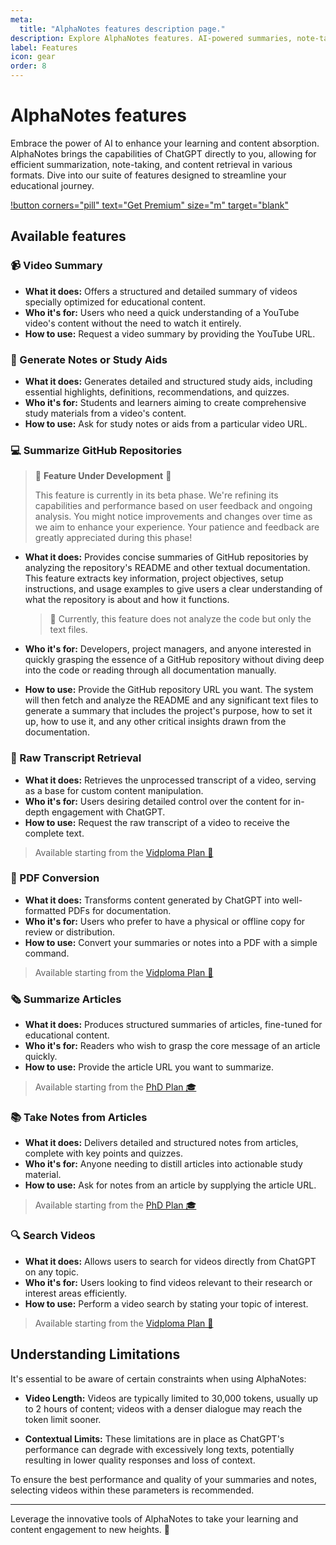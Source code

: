 ```yaml
---
meta:
  title: "AlphaNotes features description page."
description: Explore AlphaNotes features. AI-powered summaries, note-taking, PDF conversions, and more for enhanced learning and content engagement.
label: Features
icon: gear
order: 8
---
```


# AlphaNotes features

Embrace the power of AI to enhance your learning and content absorption. AlphaNotes brings the capabilities of ChatGPT directly to you, allowing for efficient summarization, note-taking, and content retrieval in various formats. Dive into our suite of features designed to streamline your educational journey.

[!button corners="pill" text="Get Premium" size="m" target="blank"](./pricing.md)

## Available features

### 📹 Video Summary

- **What it does:** Offers a structured and detailed summary of videos specially optimized for educational content.
- **Who it's for:** Users who need a quick understanding of a YouTube video's content without the need to watch it entirely.
- **How to use:** Request a video summary by providing the YouTube URL.

### 📝 Generate Notes or Study Aids

- **What it does:** Generates detailed and structured study aids, including essential highlights, definitions, recommendations, and quizzes.
- **Who it's for:** Students and learners aiming to create comprehensive study materials from a video's content.
- **How to use:** Ask for study notes or aids from a particular video URL.

### 💻 Summarize GitHub Repositories

> 🚧 **Feature Under Development** 🚧
>
> This feature is currently in its beta phase. We're refining its capabilities and performance based on user feedback and ongoing analysis. You might notice improvements and changes over time as we aim to enhance your experience. Your patience and feedback are greatly appreciated during this phase!

- **What it does:** Provides concise summaries of GitHub repositories by analyzing the repository's README and other textual documentation. This feature extracts key information, project objectives, setup instructions, and usage examples to give users a clear understanding of what the repository is about and how it functions.

  > 🚨 Currently, this feature does not analyze the code but only the text files.

- **Who it's for:** Developers, project managers, and anyone interested in quickly grasping the essence of a GitHub repository without diving deep into the code or reading through all documentation manually.
- **How to use:** Provide the GitHub repository URL you want. The system will then fetch and analyze the README and any significant text files to generate a summary that includes the project's purpose, how to set it up, how to use it, and any other critical insights drawn from the documentation.

### 📜 Raw Transcript Retrieval

- **What it does:** Retrieves the unprocessed transcript of a video, serving as a base for custom content manipulation.
- **Who it's for:** Users desiring detailed control over the content for in-depth engagement with ChatGPT.
- **How to use:** Request the raw transcript of a video to receive the complete text.

> Available starting from the [Vidploma Plan 🎥](./pricing.md)

### 📄 PDF Conversion

- **What it does:** Transforms content generated by ChatGPT into well-formatted PDFs for documentation.
- **Who it's for:** Users who prefer to have a physical or offline copy for review or distribution.
- **How to use:** Convert your summaries or notes into a PDF with a simple command.

> Available starting from the [Vidploma Plan 🎥](./pricing.md)

### 🗞️ Summarize Articles

- **What it does:** Produces structured summaries of articles, fine-tuned for educational content.
- **Who it's for:** Readers who wish to grasp the core message of an article quickly.
- **How to use:** Provide the article URL you want to summarize.

> Available starting from the [PhD Plan 🎓](./pricing.md)

### 📚 Take Notes from Articles

- **What it does:** Delivers detailed and structured notes from articles, complete with key points and quizzes.
- **Who it's for:** Anyone needing to distill articles into actionable study material.
- **How to use:** Ask for notes from an article by supplying the article URL.

> Available starting from the [PhD Plan 🎓](./pricing.md)

### 🔍 Search Videos

- **What it does:** Allows users to search for videos directly from ChatGPT on any topic.
- **Who it's for:** Users looking to find videos relevant to their research or interest areas efficiently.
- **How to use:** Perform a video search by stating your topic of interest.

> Available starting from the [Vidploma Plan 🎥](./pricing.md)

## Understanding Limitations

It's essential to be aware of certain constraints when using AlphaNotes:

- **Video Length:** Videos are typically limited to 30,000 tokens, usually up to 2 hours of content; videos with a denser dialogue may reach the token limit sooner.

- **Contextual Limits:** These limitations are in place as ChatGPT's performance can degrade with excessively long texts, potentially resulting in lower quality responses and loss of context.

To ensure the best performance and quality of your summaries and notes, selecting videos within these parameters is recommended.

---

Leverage the innovative tools of AlphaNotes to take your learning and content engagement to new heights. 🚀
